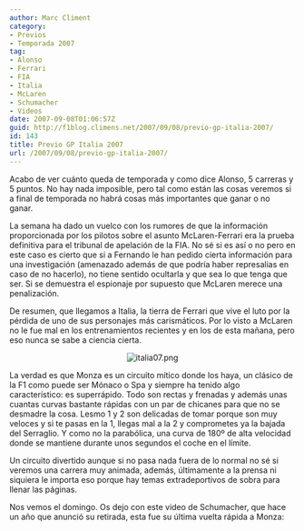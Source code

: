 ```yaml
---
author: Marc Climent
category:
- Previos
- Temporada 2007
tag:
- Alonso
- Ferrari
- FIA
- Italia
- McLaren
- Schumacher
- Videos
date: 2007-09-08T01:06:57Z
guid: http://f1blog.climens.net/2007/09/08/previo-gp-italia-2007/
id: 143
title: Previo GP Italia 2007
url: /2007/09/08/previo-gp-italia-2007/
---
```


Acabo de ver cuánto queda de temporada y como dice Alonso, 5 carreras y 5 puntos. No hay nada imposible, pero tal como están las cosas veremos si a final de temporada no habrá cosas más importantes que ganar o no ganar.

La semana ha dado un vuelco con los rumores de que la información proporcionada por los pilotos sobre el asunto McLaren-Ferrari era la prueba definitiva para el tribunal de apelación de la FIA. No sé si es así o no pero en este caso es cierto que si a Fernando le han pedido cierta información para una investigación (amenazado además de que podría haber represalias en caso de no hacerlo), no tiene sentido ocultarla y que sea lo que tenga que ser. Si se demuestra el espionaje por supuesto que McLaren merece una penalización.

De resumen, que llegamos a Italia, la tierra de Ferrari que vive el luto por la pérdida de uno de sus personajes más carismáticos. Por lo visto a McLaren no le fue mal en los entrenamientos recientes y en los de esta mañana, pero eso nunca se sabe a ciencia cierta.

<p style="text-align: center">
  <img src="http://f1blog.climens.net/files/2007/09/italia071.png" alt="italia07.png" />
</p>

La verdad es que Monza es un circuito mítico donde los haya, un clásico de la F1 como puede ser Mónaco o Spa y siempre ha tenido algo característico: es superrápido. Todo son rectas y frenadas y además unas cuantas curvas bastante rápidas con un par de chicanes para que no se desmadre la cosa. Lesmo 1 y 2 son delicadas de tomar porque son muy veloces y si te pasas en la 1, llegas mal a la 2 y comprometes ya la bajada del Serraglio. Y como no la parabólica, una curva de 180º de alta velocidad donde se mantiene durante unos segundos el coche en el límite.

Un circuito divertido aunque si no pasa nada fuera de lo normal no sé si veremos una carrera muy animada, además, últimamente a la prensa ni siquiera le importa eso porque hay temas extradeportivos de sobra para llenar las páginas.

Nos vemos el domingo. Os dejo con este video de Schumacher, que hace un año que anunció su retirada, esta fue su última vuelta rápida a Monza: